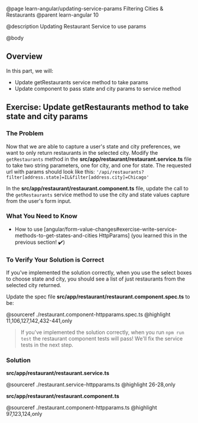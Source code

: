 @page learn-angular/updating-service-params Filtering Cities & Restaurants
@parent learn-angular 10

@description Updating Restaurant Service to use params

@body

## Overview

In this part, we will:

- Update getRestaurants service method to take params
- Update component to pass state and city params to service method

## Exercise: Update getRestaurants method to take state and city params

### The Problem

Now that we are able to capture a user's state and city preferences, we want to only return restaurants in the selected city. Modify the `getRestaurants` method in the __src/app/restaurant/restaurant.service.ts__ file to take two string parameters, one for city, and one for state. The requested url with params should look like this: `'/api/restaurants?filter[address.state]=IL&filter[address.city]=Chicago'`

In the __src/app/restaurant/restaurant.component.ts__ file, update the call to the `getRestaurants` service method to use the city and state values capture from the user's form input.

### What You Need to Know

- How to use [angular/form-value-changes#exercise-write-service-methods-to-get-states-and-cities HttpParams] (you learned this in the previous section! ✔️)

### To Verify Your Solution is Correct

If you've implemented the solution correctly, when you use the select boxes to choose state and city, you should see a list of just restaurants from the selected city returned.

Update the spec file  __src/app/restaurant/restaurant.component.spec.ts__ to be:

@sourceref ./restaurant.component-httpparams.spec.ts
@highlight 11,106,127,142,432-441,only

> If you've implemented the solution correctly, when you run `npm run test` the restaurant component tests will pass! We'll fix the service tests in the next step.

### Solution

__src/app/restaurant/restaurant.service.ts__

@sourceref ./restaurant.service-httpparams.ts
@highlight 26-28,only

__src/app/restaurant/restaurant.component.ts__

@sourceref ./restaurant.component-httpparams.ts
@highlight 97,123,124,only